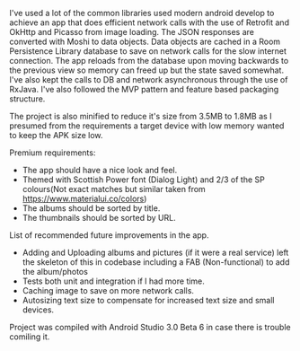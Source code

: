 I've used a lot of the common libraries used modern android develop to achieve an app that does efficient network calls with the use of Retrofit and OkHttp and Picasso from image loading. The JSON responses are converted with Moshi to data objects. Data objects are cached in a Room Persistence Library database to save on network calls for the slow internet connection. The app reloads from the database upon moving backwards to the previous view so memory can freed up but the state saved somewhat. I've also kept the calls to DB and network asynchronous through the use of RxJava. I've also followed the MVP pattern and feature based packaging structure.

The project is also minified to reduce it's size from 3.5MB to 1.8MB as I presumed from the requirements a target device with low memory wanted to keep the APK size low.

Premium requirements:
*	The app should have a nice look and feel.
*	Themed with Scottish Power font (Dialog Light) and 2/3 of the SP colours(Not exact matches but similar taken from https://www.materialui.co/colors)
*	The albums should be sorted by title.
*	The thumbnails should be sorted by URL.

List of recommended future improvements in the app.

* Adding and Uploading albums and pictures (if it were a real service) left the skeleton of this in codebase including a FAB (Non-functional) to add the album/photos
*	Tests both unit and integration if I had more time.
*	Caching image to save on more network calls.
*   Autosizing text size to compensate for increased text size and small devices.

Project was compiled with Android Studio 3.0 Beta 6 in case there is trouble comiling it.



